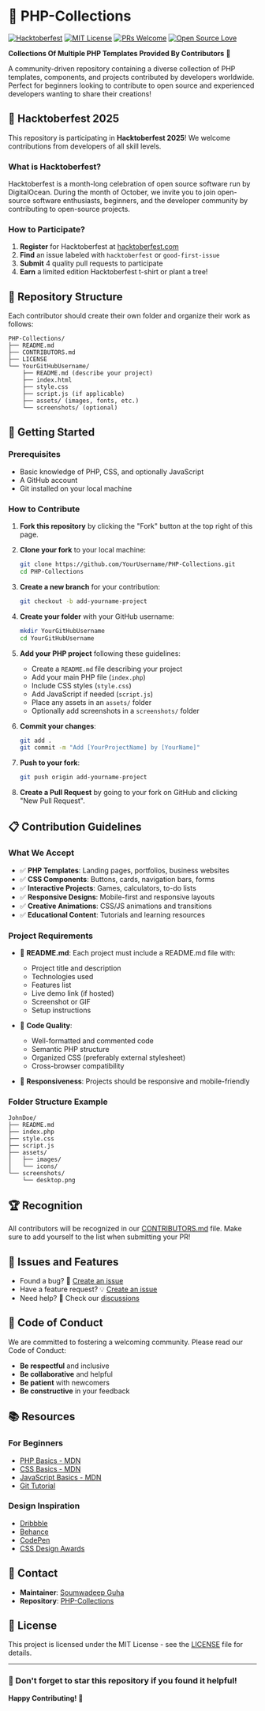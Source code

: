 # 🌟 PHP-Collections

[![Hacktoberfest](https://img.shields.io/badge/Hacktoberfest-2025-blueviolet.svg)](https://hacktoberfest.com/)
[![MIT License](https://img.shields.io/badge/License-MIT-green.svg)](https://choosealicense.com/licenses/mit/)
[![PRs Welcome](https://img.shields.io/badge/PRs-welcome-brightgreen.svg?style=flat-square)](http://makeapullrequest.com)
[![Open Source Love](https://badges.frapsoft.com/os/v1/open-source.svg?v=103)](https://github.com/ellerbrock/open-source-badges/)

**Collections Of Multiple PHP Templates Provided By Contributors** 🚀

A community-driven repository containing a diverse collection of PHP templates, components, and projects contributed by developers worldwide. Perfect for beginners looking to contribute to open source and experienced developers wanting to share their creations!

## 🎃 Hacktoberfest 2025

This repository is participating in **Hacktoberfest 2025**! We welcome contributions from developers of all skill levels.

### What is Hacktoberfest?
Hacktoberfest is a month-long celebration of open source software run by DigitalOcean. During the month of October, we invite you to join open-source software enthusiasts, beginners, and the developer community by contributing to open-source projects.

### How to Participate?
1. **Register** for Hacktoberfest at [hacktoberfest.com](https://hacktoberfest.com)
2. **Find** an issue labeled with `hacktoberfest` or `good-first-issue`
3. **Submit** 4 quality pull requests to participate
4. **Earn** a limited edition Hacktoberfest t-shirt or plant a tree!

## 📁 Repository Structure

Each contributor should create their own folder and organize their work as follows:

```
PHP-Collections/
├── README.md
├── CONTRIBUTORS.md
├── LICENSE
└── YourGitHubUsername/
    ├── README.md (describe your project)
    ├── index.html
    ├── style.css
    ├── script.js (if applicable)
    ├── assets/ (images, fonts, etc.)
    └── screenshots/ (optional)
```

## 🚀 Getting Started

### Prerequisites
- Basic knowledge of PHP, CSS, and optionally JavaScript
- A GitHub account
- Git installed on your local machine

### How to Contribute

1. **Fork this repository** by clicking the "Fork" button at the top right of this page.

2. **Clone your fork** to your local machine:
   ```bash
   git clone https://github.com/YourUsername/PHP-Collections.git
   cd PHP-Collections
   ```

3. **Create a new branch** for your contribution:
   ```bash
   git checkout -b add-yourname-project
   ```

4. **Create your folder** with your GitHub username:
   ```bash
   mkdir YourGitHubUsername
   cd YourGitHubUsername
   ```

5. **Add your PHP project** following these guidelines:
   - Create a `README.md` file describing your project
   - Add your main PHP file (`index.php`)
   - Include CSS styles (`style.css`)
   - Add JavaScript if needed (`script.js`)
   - Place any assets in an `assets/` folder
   - Optionally add screenshots in a `screenshots/` folder

6. **Commit your changes**:
   ```bash
   git add .
   git commit -m "Add [YourProjectName] by [YourName]"
   ```

7. **Push to your fork**:
   ```bash
   git push origin add-yourname-project
   ```

8. **Create a Pull Request** by going to your fork on GitHub and clicking "New Pull Request".

## 📋 Contribution Guidelines

### What We Accept
- ✅ **PHP Templates**: Landing pages, portfolios, business websites
- ✅ **CSS Components**: Buttons, cards, navigation bars, forms
- ✅ **Interactive Projects**: Games, calculators, to-do lists
- ✅ **Responsive Designs**: Mobile-first and responsive layouts
- ✅ **Creative Animations**: CSS/JS animations and transitions
- ✅ **Educational Content**: Tutorials and learning resources

### Project Requirements
- 📝 **README.md**: Each project must include a README.md file with:
  - Project title and description
  - Technologies used
  - Features list
  - Live demo link (if hosted)
  - Screenshot or GIF
  - Setup instructions

- 🎨 **Code Quality**:
  - Well-formatted and commented code
  - Semantic PHP structure
  - Organized CSS (preferably external stylesheet)
  - Cross-browser compatibility

- 📱 **Responsiveness**: Projects should be responsive and mobile-friendly

### Folder Structure Example
```
JohnDoe/
├── README.md
├── index.php
├── style.css
├── script.js
├── assets/
│   ├── images/
│   └── icons/
└── screenshots/
    └── desktop.png
```

## 🏆 Recognition

All contributors will be recognized in our [CONTRIBUTORS.md](CONTRIBUTORS.md) file. Make sure to add yourself to the list when submitting your PR!

## 🐛 Issues and Features

- Found a bug? 🐛 [Create an issue](../../issues/new)
- Have a feature request? 💡 [Create an issue](../../issues/new)
- Need help? 💬 Check our [discussions](../../discussions)

## 🤝 Code of Conduct

We are committed to fostering a welcoming community. Please read our Code of Conduct:

- **Be respectful** and inclusive
- **Be collaborative** and helpful
- **Be patient** with newcomers
- **Be constructive** in your feedback

## 📚 Resources

### For Beginners
- [PHP Basics - MDN](https://developer.mozilla.org/en-US/docs/Learn/PHP)
- [CSS Basics - MDN](https://developer.mozilla.org/en-US/docs/Learn/CSS)
- [JavaScript Basics - MDN](https://developer.mozilla.org/en-US/docs/Learn/JavaScript)
- [Git Tutorial](https://git-scm.com/docs/gittutorial)

### Design Inspiration
- [Dribbble](https://dribbble.com/)
- [Behance](https://www.behance.net/)
- [CodePen](https://codepen.io/)
- [CSS Design Awards](https://www.cssdesignawards.com/)

## 📧 Contact

- **Maintainer**: [Soumwadeep Guha](https://github.com/soumwadeep)
- **Repository**: [PHP-Collections](https://github.com/soumwadeep/PHP-Collections)

## 📄 License

This project is licensed under the MIT License - see the [LICENSE](LICENSE) file for details.

---

### 🌟 Don't forget to star this repository if you found it helpful!

**Happy Contributing! 🎉**
